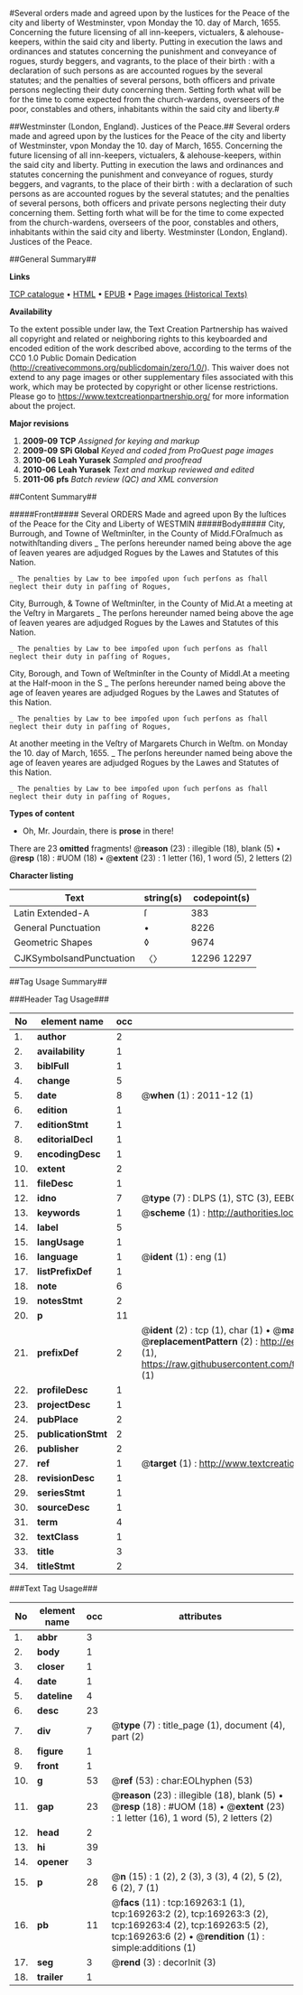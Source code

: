 #Several orders made and agreed upon by the Iustices for the Peace of the city and liberty of Westminster, vpon Monday the 10. day of March, 1655. Concerning the future licensing of all inn-keepers, victualers, & alehouse-keepers, within the said city and liberty. Putting in execution the laws and ordinances and statutes concerning the punishment and conveyance of rogues, sturdy beggers, and vagrants, to the place of their birth : with a declaration of such persons as are accounted rogues by the several statutes; and the penalties of several persons, both officers and private persons neglecting their duty concerning them. Setting forth what will be for the time to come expected from the church-wardens, overseers of the poor, constables and others, inhabitants within the said city and liberty.#

##Westminster (London, England). Justices of the Peace.##
Several orders made and agreed upon by the Iustices for the Peace of the city and liberty of Westminster, vpon Monday the 10. day of March, 1655. Concerning the future licensing of all inn-keepers, victualers, & alehouse-keepers, within the said city and liberty. Putting in execution the laws and ordinances and statutes concerning the punishment and conveyance of rogues, sturdy beggers, and vagrants, to the place of their birth : with a declaration of such persons as are accounted rogues by the several statutes; and the penalties of several persons, both officers and private persons neglecting their duty concerning them. Setting forth what will be for the time to come expected from the church-wardens, overseers of the poor, constables and others, inhabitants within the said city and liberty.
Westminster (London, England). Justices of the Peace.

##General Summary##

**Links**

[TCP catalogue](http://www.ota.ox.ac.uk/tcp/)  • 
[HTML](http://tei.it.ox.ac.uk/tcp/Texts-HTML/free/A74/A74593.html)  • 
[EPUB](http://tei.it.ox.ac.uk/tcp/Texts-EPUB/free/A74/A74593.epub) • 
[Page images (Historical Texts)](https://historicaltexts.jisc.ac.uk/eebo-99869383e)

**Availability**

To the extent possible under law, the Text Creation Partnership has waived all copyright and related or neighboring rights to this keyboarded and encoded edition of the work described above, according to the terms of the CC0 1.0 Public Domain Dedication (http://creativecommons.org/publicdomain/zero/1.0/). This waiver does not extend to any page images or other supplementary files associated with this work, which may be protected by copyright or other license restrictions. Please go to https://www.textcreationpartnership.org/ for more information about the project.

**Major revisions**

1. __2009-09__ __TCP__ *Assigned for keying and markup*
1. __2009-09__ __SPi Global__ *Keyed and coded from ProQuest page images*
1. __2010-06__ __Leah Yurasek__ *Sampled and proofread*
1. __2010-06__ __Leah Yurasek__ *Text and markup reviewed and edited*
1. __2011-06__ __pfs__ *Batch review (QC) and XML conversion*

##Content Summary##

#####Front#####
Several ORDERS Made and agreed upon By the Iuſtices of the Peace for the City and Liberty of WESTMIN
#####Body#####
City, Burrough, and Towne of Weſtminſter, in the County of Midd.FOraſmuch as notwithſtanding divers 
    _ The perſons hereunder named being above the age of ſeaven yeares are adjudged Rogues by the Lawes and Statutes of this Nation.

    _ The penalties by Law to bee impoſed upon ſuch perſons as ſhall neglect their duty in paſſing of Rogues,
City, Burrough, & Towne of Weſtminſter, in the County of Mid.At a meeting at the Veſtry in Margarets
    _ The perſons hereunder named being above the age of ſeaven yeares are adjudged Rogues by the Lawes and Statutes of this Nation.

    _ The penalties by Law to bee impoſed upon ſuch perſons as ſhall neglect their duty in paſſing of Rogues,
City, Borough, and Town of Weſtminſter in the County of Middl.At a meeting at the Half-moon in the S
    _ The perſons hereunder named being above the age of ſeaven yeares are adjudged Rogues by the Lawes and Statutes of this Nation.

    _ The penalties by Law to bee impoſed upon ſuch perſons as ſhall neglect their duty in paſſing of Rogues,
At another meeting in the Veſtry of Margarets Church in Weſtm. on Monday the 10. day of March, 1655.
    _ The perſons hereunder named being above the age of ſeaven yeares are adjudged Rogues by the Lawes and Statutes of this Nation.

    _ The penalties by Law to bee impoſed upon ſuch perſons as ſhall neglect their duty in paſſing of Rogues,

**Types of content**

  * Oh, Mr. Jourdain, there is **prose** in there!

There are 23 **omitted** fragments! 
 @__reason__ (23) : illegible (18), blank (5)  •  @__resp__ (18) : #UOM (18)  •  @__extent__ (23) : 1 letter (16), 1 word (5), 2 letters (2)

**Character listing**


|Text|string(s)|codepoint(s)|
|---|---|---|
|Latin Extended-A|ſ|383|
|General Punctuation|•|8226|
|Geometric Shapes|◊|9674|
|CJKSymbolsandPunctuation|〈〉|12296 12297|

##Tag Usage Summary##

###Header Tag Usage###

|No|element name|occ|attributes|
|---|---|---|---|
|1.|__author__|2||
|2.|__availability__|1||
|3.|__biblFull__|1||
|4.|__change__|5||
|5.|__date__|8| @__when__ (1) : 2011-12 (1)|
|6.|__edition__|1||
|7.|__editionStmt__|1||
|8.|__editorialDecl__|1||
|9.|__encodingDesc__|1||
|10.|__extent__|2||
|11.|__fileDesc__|1||
|12.|__idno__|7| @__type__ (7) : DLPS (1), STC (3), EEBO-CITATION (1), PROQUEST (1), VID (1)|
|13.|__keywords__|1| @__scheme__ (1) : http://authorities.loc.gov/ (1)|
|14.|__label__|5||
|15.|__langUsage__|1||
|16.|__language__|1| @__ident__ (1) : eng (1)|
|17.|__listPrefixDef__|1||
|18.|__note__|6||
|19.|__notesStmt__|2||
|20.|__p__|11||
|21.|__prefixDef__|2| @__ident__ (2) : tcp (1), char (1)  •  @__matchPattern__ (2) : ([0-9\-]+):([0-9IVX]+) (1), (.+) (1)  •  @__replacementPattern__ (2) : http://eebo.chadwyck.com/downloadtiff?vid=$1&page=$2 (1), https://raw.githubusercontent.com/textcreationpartnership/Texts/master/tcpchars.xml#$1 (1)|
|22.|__profileDesc__|1||
|23.|__projectDesc__|1||
|24.|__pubPlace__|2||
|25.|__publicationStmt__|2||
|26.|__publisher__|2||
|27.|__ref__|1| @__target__ (1) : http://www.textcreationpartnership.org/docs/. (1)|
|28.|__revisionDesc__|1||
|29.|__seriesStmt__|1||
|30.|__sourceDesc__|1||
|31.|__term__|4||
|32.|__textClass__|1||
|33.|__title__|3||
|34.|__titleStmt__|2||


###Text Tag Usage###

|No|element name|occ|attributes|
|---|---|---|---|
|1.|__abbr__|3||
|2.|__body__|1||
|3.|__closer__|1||
|4.|__date__|1||
|5.|__dateline__|4||
|6.|__desc__|23||
|7.|__div__|7| @__type__ (7) : title_page (1), document (4), part (2)|
|8.|__figure__|1||
|9.|__front__|1||
|10.|__g__|53| @__ref__ (53) : char:EOLhyphen (53)|
|11.|__gap__|23| @__reason__ (23) : illegible (18), blank (5)  •  @__resp__ (18) : #UOM (18)  •  @__extent__ (23) : 1 letter (16), 1 word (5), 2 letters (2)|
|12.|__head__|2||
|13.|__hi__|39||
|14.|__opener__|3||
|15.|__p__|28| @__n__ (15) : 1 (2), 2 (3), 3 (3), 4 (2), 5 (2), 6 (2), 7 (1)|
|16.|__pb__|11| @__facs__ (11) : tcp:169263:1 (1), tcp:169263:2 (2), tcp:169263:3 (2), tcp:169263:4 (2), tcp:169263:5 (2), tcp:169263:6 (2)  •  @__rendition__ (1) : simple:additions (1)|
|17.|__seg__|3| @__rend__ (3) : decorInit (3)|
|18.|__trailer__|1||

